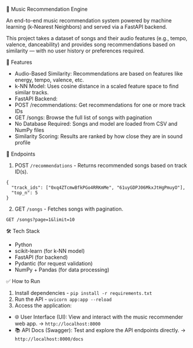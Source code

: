 🎵 Music Recommendation Engine

An end-to-end music recommendation system powered by machine learning (k-Nearest Neighbors) and served via a FastAPI backend.

This project takes a dataset of songs and their audio features (e.g., tempo, valence, danceability) and provides song recommendations based on similarity — with no user history or preferences required.

🧠 Features
- Audio-Based Similarity: Recommendations are based on features like energy, tempo, valence, etc.
- k-NN Model: Uses cosine distance in a scaled feature space to find similar tracks.
- FastAPI Backend:
- POST /recommendations: Get recommendations for one or more track IDs
- GET /songs: Browse the full list of songs with pagination
- No Database Required: Songs and model are loaded from CSV and NumPy files
- Similarity Scoring: Results are ranked by how close they are in sound profile

🚀 Endpoints

1. POST `/recommendations` - Returns recommended songs based on track ID(s).
```
{
  "track_ids": ["0xq4ZTcmwBfkPGo4RRKmMe", "61uyGDPJ06MkxJtHgPmuyO"],
  "top_n": 5
}
```
2. GET `/songs` - Fetches songs with pagination.
```
GET /songs?page=1&limit=10
```

🛠 Tech Stack
- Python
- scikit-learn (for k-NN model)
- FastAPI (for backend)
- Pydantic (for request validation)
- NumPy + Pandas (for data processing)

✅ How to Run
1.	Install dependencies - `pip install -r requirements.txt`
2.	Run the API - `uvicorn app:app --reload`
3.	Access the application:
- 🌐 User Interface (UI): View and interact with the music recommender web app. -> `http://localhost:8000`
-	📚 API Docs (Swagger): Test and explore the API endpoints directly. -> `http://localhost:8000/docs`

